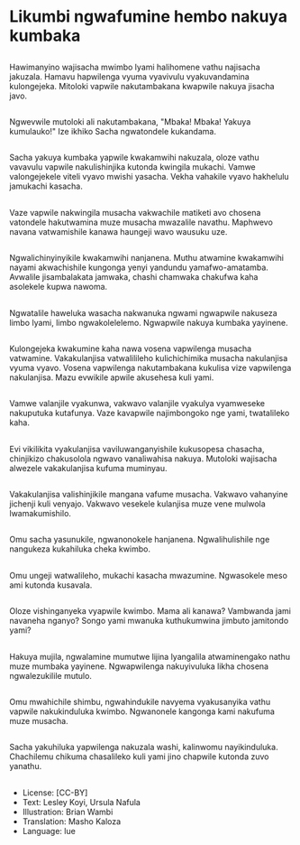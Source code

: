 # Likumbi ngwafumine hembo nakuya kumbaka

##
Hawimanyino wajisacha mwimbo lyami halihomene vathu najisacha jakuzala. Hamavu hapwilenga vyuma vyavivulu vyakuvandamina kulongejeka. Mitoloki vapwile nakutambakana kwapwile nakuya jisacha javo.

##
Ngwevwile mutoloki ali nakutambakana, "Mbaka! Mbaka! Yakuya kumulauko!" Ize ikhiko Sacha ngwatondele kukandama.

##
Sacha yakuya kumbaka yapwile kwakamwihi nakuzala, oloze vathu vavavulu vapwile nakulishinjika kutonda kwingila mukachi. Vamwe valongejekele viteli vyavo mwishi yasacha. Vekha vahakile vyavo hakhelulu jamukachi kasacha.

##
Vaze vapwile nakwingila musacha vakwachile matiketi avo chosena vatondele hakutwamina muze musacha mwazalile navathu. Maphwevo navana vatwamishile kanawa haungeji wavo wausuku uze.

##
Ngwalichinyinyikile kwakamwihi nanjanena. Muthu atwamine kwakamwihi nayami akwachishile kungonga yenyi yandundu yamafwo-amatamba. Avwalile jisambalakata jamwaka, chashi chamwaka chakufwa kaha asolekele kupwa nawoma.

##
Ngwatalile haweluka wasacha nakwanuka ngwami ngwapwile nakuseza limbo lyami, limbo ngwakolelelemo. Ngwapwile nakuya kumbaka yayinene.

##
Kulongejeka kwakumine kaha nawa vosena vapwilenga musacha vatwamine. Vakakulanjisa vatwalilileho kulichichimika musacha nakulanjisa vyuma vyavo. Vosena vapwilenga nakutambakana kukulisa vize vapwilenga nakulanjisa. Mazu evwikile apwile akusehesa kuli yami.

##
Vamwe valanjile vyakunwa, vakwavo valanjile vyakulya vyamweseke nakuputuka kutafunya. Vaze kavapwile najimbongoko nge yami, twatalileko kaha.

##
Evi vikilikita vyakulanjisa vaviluwanganyishile kukusopesa chasacha, chinjikizo chakusolola ngwavo vanaliwahisa nakuya. Mutoloki wajisacha alwezele vakakulanjisa kufuma muminyau.

##
Vakakulanjisa valishinjikile mangana vafume musacha. Vakwavo vahanyine jichenji kuli venyajo. Vakwavo vesekele kulanjisa muze vene mulwola lwamakumishilo.

##
Omu sacha yasunukile, ngwanonokele hanjanena. Ngwalihulishile nge nangukeza kukahiluka cheka kwimbo.

##
Omu ungeji watwalileho, mukachi kasacha mwazumine. Ngwasokele meso ami kutonda kusavala.

##
Oloze vishinganyeka vyapwile kwimbo. Mama ali kanawa? Vambwanda jami navaneha nganyo? Songo yami mwanuka kuthukumwina jimbuto jamitondo yami?

##
Hakuya mujila, ngwalamine mumutwe lijina lyangalila atwaminengako nathu muze mumbaka yayinene. Ngwapwilenga nakuyivuluka likha chosena ngwalezukilile mutulo.

##
Omu mwahichile shimbu, ngwahindukile navyema vyakusanyika vathu vapwile nakukinduluka kwimbo. Ngwanonele kangonga kami nakufuma muze musacha.

##
Sacha yakuhiluka yapwilenga nakuzala washi, kalinwomu nayikinduluka. Chachilemu chikuma chasalileko kuli yami jino chapwile kutonda zuvo yanathu.

##
* License: [CC-BY]
* Text: Lesley Koyi, Ursula Nafula
* Illustration: Brian Wambi
* Translation: Masho Kaloza
* Language: lue
